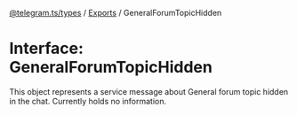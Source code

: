 [@telegram.ts/types](../README.md) / [Exports](../modules.md) / GeneralForumTopicHidden

# Interface: GeneralForumTopicHidden

This object represents a service message about General forum topic hidden in the chat. Currently holds no information.
